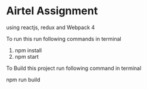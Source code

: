 
# Airtel Assignment
using reactjs, redux and Webpack 4

To run this run following commands in terminal
1. npm install
2. npm start


To Build this project run following command in terminal

npm run build

